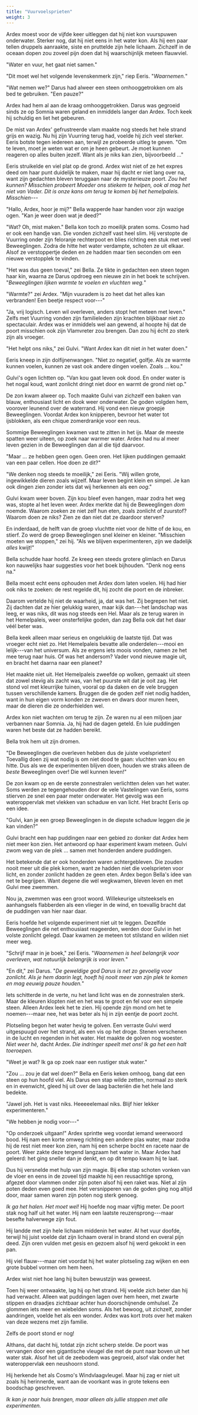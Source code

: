 ```yaml
---
title: "Vuurvoelsprieten"
weight: 3
---
```


Ardex moest voor de vijfde keer uitleggen dat hij niet kon vuurspuwen onderwater. Sterker nog, dat hij niet eens in het water kon. Als hij een paar tellen druppels aanraakte, siste en pruttelde zijn hele lichaam. Zichzelf in de oceaan dopen zou zoveel pijn doen dat hij waarschijnlijk meteen flauwviel.

"Water en vuur, het gaat niet samen."

"Dit moet wel het volgende levenskenmerk zijn," riep Eeris. "_Waarnemen._"

"Wat nemen we?" Darus had alweer een steen omhooggetrokken om als bed te gebruiken. "Een pauze?"

Ardex had hem al aan de kraag omhooggetrokken. Darus was gegroeid sinds ze op Somnia waren geland en inmiddels langer dan Ardex. Toch keek hij schuldig en liet het gebeuren.

De mist van Ardex' gefrustreerde vlam maakte nog steeds het hele strand grijs en wazig. Nu hij zijn Vuurring terug had, voelde hij zich veel sterker. Eeris botste tegen iedereen aan, terwijl ze probeerde uitleg te geven. "Om te leven, moet je weten wat er om je heen gebeurt. Je moet kunnen reageren op alles buiten jezelf. Want als je niks kan zien, bijvoorbeeld ..."

Eeris struikelde en viel plat op de grond. Ardex wist niet of ze het expres deed om haar punt duidelijk te maken, maar hij dacht er niet lang over na, want zijn gedachten bleven teruggaan naar de mysterieuze poort. _Zou het kunnen? Misschien probeert Moeder ons stiekem te helpen, ook al mag het niet van Vader. Dit is onze kans om terug te komen bij het hemelpaleis. Misschien---_

"Hallo, Ardex, hoor je mij?" Bella wapperde haar handen voor zijn wazige ogen. "Kan je weer doen wat je deed?"

"Wat? Oh, mist maken." Bella kon toch zo moeilijk praten soms. Cosmo had er ook een handje van. Die vonden zichzelf vast heel slim. Hij verstopte de Vuurring onder zijn feloranje rechterpoot en blies richting een stuk met veel Beweeglingen. Zodra de hitte het water verdampte, schoten ze uit elkaar. Alsof ze verstoppertje deden en ze hadden maar tien seconden om een nieuwe verstopplek te vinden.

"Het was dus geen toeval," zei Bella. Ze tikte in gedachten een steen tegen haar kin, waarna ze Darus opdroeg een nieuwe zin in het boek te schrijven. "_Beweeglingen lijken warmte te voelen en vluchten weg._"

"Warmte?" zei Ardex. "Mijn vuuradem is zo heet dat het alles kan verbranden! Een beetje respect voor---"

"Ja, vrij logisch. Leven wil overleven, anders stopt het meteen met leven." Zelfs met Vuurring vonden zijn familieleden zijn krachten blijkbaar niet zo spectaculair. Ardex was er inmiddels wel aan gewend, al hoopte hij dat de poort misschien ook zijn Vlamvreter zou brengen. Dan zou hij écht zo sterk zijn als vroeger.

"Het helpt ons niks," zei Gulvi. "Want Ardex kan dit niet _in_ het water doen."

Eeris kneep in zijn dolfijnenwangen. "Niet zo negatief, golfje. Als ze warmte kunnen voelen, kunnen ze vast ook andere dingen voelen. Zoals ... kou."

Gulvi's ogen lichtten op. "Van kou gaat leven ook dood. En onder water is het nogal koud, want zonlicht dringt niet door en warmt de grond niet op." 

De zon kwam alweer op. Toch maakte Gulvi van zichzelf een baken van blauw, enthousiast licht en dook weer onderwater. De goden volgden hem, voorover leunend over de waterrand. Hij vond een nieuw groepje Beweeglingen. Voordat Ardex kon knipperen, bevroor het water tot ijsblokken, als een chique zomerdrankje voor een reus. 

Sommige Beweeglingen kwamen vast te zitten in het ijs. Maar de meeste spatten weer uiteen, op zoek naar warmer water. Ardex had nu al meer leven gezien in de Beweeglingen dan al die tijd daarvoor.

"Maar ... ze hebben geen ogen. Geen oren. Het lijken puddingen gemaakt van een paar cellen. Hoe doen ze dit?"

"We denken nog steeds te moeilijk," zei Eeris. "Wij willen grote, ingewikkelde dieren zoals wijzelf. Maar leven begint klein en simpel. Je kan ook dingen zien zonder iets dat wij herkennen als een _oog_."

Gulvi kwam weer boven. Zijn kou bleef even hangen, maar zodra het weg was, stopte al het leven weer. Ardex merkte dat hij de Beweeglingen _dom_ noemde. Waarom zoeken ze niet zelf hun eten, zoals zonlicht of zuurstof? Waarom doen ze niks? Zien ze dan niet dat ze daardoor sterven?

En inderdaad, de helft van de groep vluchtte niet voor de hitte of de kou, en stierf. Zo werd de groep Beweeglingen snel kleiner en kleiner. "Misschien moeten we stoppen," zei hij. "Als we blijven experimenteren, zijn we dadelijk _alles_ kwijt!"

Bella schudde haar hoofd. Ze kreeg een steeds grotere glimlach en Darus kon nauwelijks haar suggesties voor het boek bijhouden. "Denk nog eens na."

Bella moest echt eens ophouden met Ardex dom laten voelen. Hij had hier ook niks te zoeken: de rest regelde dit, hij zocht die poort en de inbreker. 

Daarom vertelde hij niet de waarheid, ja, dat was het. Zij begrepen het niet. Zij dachten dat ze hier gelukkig waren, maar kijk dan---het landschap was leeg, er was niks, dit was nog steeds een Hel. Maar als ze terug waren in het Hemelpaleis, weer onsterfelijke goden, dan zag Bella ook dat het daar véél beter was.

Bella keek alleen maar serieus en ongelukkig de laatste tijd. Dat was vroeger echt niet zo. Het Hemelpaleis bevatte alle onderdelen---mooi en lelijk---van het universum. Als ze ergens iets moois vonden, namen ze het mee terug naar huis. Of was het andersom? Vader vond nieuwe magie uit, en bracht het daarna naar een planeet? 

Het maakte niet uit. Het Hemelpaleis zweefde op wolken, gemaakt uit steen dat zowel stevig als zacht was, van het puurste wit dat je ooit zag. Het stond vol met kleurrijke tuinen, vooral op da daken en de vele bruggen tussen verschillende kamers. Bruggen die de goden zelf niet nodig hadden, want in hun eigen vorm konden ze zweven en dwars door muren heen, maar de dieren die ze onderhielden wel.

Ardex kon niet wachten om terug te zijn. Ze waren nu al een miljoen jaar verbannen naar Somnia. Ja, hij had de dagen geteld. En luie puddingen waren het beste dat ze hadden bereikt.

Bella trok hem uit zijn dromen.

"De Beweeglingen die overleven hebben dus de juiste voelsprieten! Toevallig doen zij wat nodig is om niet dood te gaan: vluchten van kou en hitte. Dus als we de experimenten blijven doen, houden we straks alleen de _beste_ Beweeglingen over! Die wél kunnen leven!"

De zon kwam op en de eerste zonnestralen verlichtten delen van het water. Soms werden ze tegengehouden door de vele Vastelingen van Eeris, soms stierven ze snel een paar meter onderwater. Het gevolg was een wateroppervlak met vlekken van schaduw en van licht. Het bracht Eeris op een idee.

"Gulvi, kan je een groep Beweeglingen in de diepste schaduw leggen die je kan vinden?"

Gulvi bracht een hap puddingen naar een gebied zo donker dat Ardex hem niet meer kon zien. Het antwoord op haar experiment kwam meteen. Gulvi zwom weg van de plek ... samen met honderden andere puddingen.

Het betekende dat er ook honderden waren achtergebleven. Die zouden nooit meer uit die plek komen, want ze hadden niet die voelsprieten voor licht, en zonder zonlicht hadden ze geen eten. Ardex begon Bella's idee van net te begrijpen. Want degene die wél wegkwamen, bleven leven en met Gulvi mee zwemmen.

Nou ja, zwemmen was een groot woord. Willekeurige uitsteeksels en aanhangsels flabberden als een vlieger in de wind, en toevallig bracht dat de puddingen van hier naar daar.

Eeris hoefde het volgende experiment niet uit te leggen. Dezelfde Beweeglingen die net enthousiast reageerden, werden door Gulvi in het volste zonlicht gelegd. Daar kwamen ze meteen tot stilstand en wilden niet meer weg.

"Schrijf maar in je boek," zei Eeris. "_Waarnemen is heel belangrijk voor overleven, wat natuurlijk belangrijk is voor leven._"

"En dit," zei Darus. "_De geweldige god Darus is net zo gevoelig voor zonlicht. Als je hem daarin legt, hoeft hij nooit meer van zijn plek te komen en mag eeuwig pauze houden._"

Iets schitterde in de verte, nu het land licht was en de zonnestralen sterk. Maar de kleuren klopten niet en het was te groot en fel voor een simpele steen. Alleen Ardex leek het te zien. Hij opende zijn mond om het te noemen---maar nee, het was beter als hij in zijn eentje de poort zocht.

Plotseling begon het water hevig te golven. Een verraste Gulvi werd uitgespuugd over het strand, als een vis op het droge. Stenen verschenen in de lucht en regenden in het water. Het maakte de golven nog woester. _Niet weer hè,_ dacht Ardex. _Die indringer speelt met ons! Ik ga het een halt toeroepen._

"Weet je wat? Ik ga op zoek naar een rustiger stuk water."

"Zou ... zou je dat wel doen?" Bella en Eeris keken omhoog, bang dat een steen op hun hoofd viel. Als Darus een stap wilde zetten, normaal zo sterk en in evenwicht, gleed hij uit over de laag bacteriën die het hele land bedekte. 

"Jawel joh. Het is vast niks. Heeeeelemaal niks. Blijf hier lekker experimenteren." 

"We hebben je nodig voor---"

"Op onderzoek uitgaan!" Ardex sprintte weg voordat iemand weerwoord bood. Hij nam een korte omweg richting een andere plas water, maar zodra hij de rest niet meer kon zien, nam hij een scherpe bocht en racete naar de poort. Weer zakte deze tergend langzaam het water in. Maar Ardex had geleerd: het ging sneller dan je denkt, en op dit tempo kwam hij te laat. 

Dus hij versnelde met hulp van zijn magie. Bij elke stap schoten vonken van de vloer en eens in de zoveel tijd maakte hij een reusachtige sprong, afgezet door vlammen onder zijn poten alsof hij een raket was. Niet al zijn poten deden even goed mee. Het versnipperen van de goden ging nog altijd door, maar samen waren zijn poten nog sterk genoeg.

_Ik ga het halen. Het moet wel!_ Hij hoefde nog maar vijftig meter. De poort stak nog half uit het water. Hij nam een laatste reuzensprong---maar besefte halverwege zijn fout. 

Hij landde met zijn hele lichaam middenin het water. Al het vuur doofde, terwijl hij juist voelde dat zijn lichaam overal in brand stond en overal pijn deed. Zijn oren vulden met gesis en gezoem alsof hij werd gekookt in een pan.

Hij viel flauw---maar niet voordat hij het water plotseling zag wijken en een grote bubbel vormen om hem heen.

Ardex wist niet hoe lang hij buiten bewustzijn was geweest.

Toen hij weer ontwaakte, lag hij op het strand. Hij voelde zich beter dan hij had verwacht. Alleen wat puddingen lagen over hem heen, met zwarte stippen en draadjes zichtbaar achter hun doorschijnende omhulsel. Ze glommen iets meer en wiebelden soms. Als het bewoog, uit zichzelf, zonder aandringen, voelde het als een wonder. Ardex was kort _trots_ over het maken van deze wezens met zijn familie.

Zelfs de poort stond er nog!

Althans, dat dacht hij, totdat zijn zicht scherp stelde. De poort was vervangen door een gigantische vleugel die met de punt naar boven uit het water stak. Alsof het uit de zeebodem was gegroeid, alsof vlak onder het wateroppervlak een neushoorn stond. 

Hij herkende het als Cosmo's Windvlaagvleugel. Maar hij zag er niet uit zoals hij herinnerde, want aan de voorkant was in grote tekens een boodschap geschreven.

_Ik kan je naar huis brengen, maar alleen als jullie stoppen met alle experimenten._